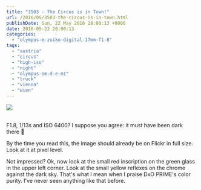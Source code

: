 ```yaml
---
title: "3503 - The Circus is in Town!"
url: /2016/05/3503-the-circus-is-in-town.html
publishDate: Sun, 22 May 2016 18:00:13 +0000
date: 2016-05-22 20:00:13
categories: 
  - "olympus-m-zuiko-digital-17mm-f1-8"
tags: 
  - "austria"
  - "circus"
  - "high-iso"
  - "night"
  - "olympus-om-d-e-m1"
  - "truck"
  - "vienna"
  - "wien"
---
```

<div class="container">
<div class="center"><a target="_blank" href="https://d25zfm9zpd7gm5.cloudfront.net/1200x1200/2016/20160307_002717_DxO_lr.jpg"><img class="webfeedsFeaturedVisual" src="https://d25zfm9zpd7gm5.cloudfront.net/0600x0600/2016/20160307_002717_DxO_lr.jpg" /></a></div>
</div>
<br />

F1.8, 1/13s and ISO 6400? I suppose you agree: it must have been dark there 🙂

By the time you read this, the image should already be on Flickr in full size. Look at it at pixel level. 

Not impressed? Ok, now look at the small red inscription on the green glass in the upper left corner. Look at the small yellow reflexes on the chrome against the dark sky. That's what I mean when I praise DxO PRIME's color purity. I've never seen anything like that before. 
